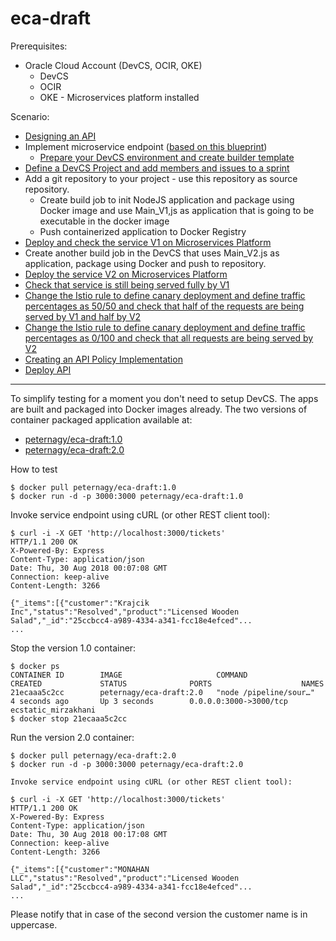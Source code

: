 # eca-draft

Prerequisites:

- Oracle Cloud Account (DevCS, OCIR, OKE)
  - DevCS
  - OCIR
  - OKE - Microservices platform installed

Scenario:

- [Designing an API](tutorials/design.api.md)
- Implement microservice endpoint ([based on this blueprint](ticketService.apib))
  - [Prepare your DevCS environment and create builder template](tutorials/devcs.setup.md)
- [Define a DevCS Project and add members and issues to a sprint](tutorials/DevCS.md)
- Add a git repository to your project - use this repository as source repository.
  - Create build job to init NodeJS application and package using Docker image and use Main_V1,js as application that is going to be executable in the docker image
  - Push containerized application to Docker Registry
- [Deploy and check the service V1 on Microservices Platform](tutorials/microservices.md#deploy-and-check-the-service-v1-on-microservices-platform)
- Create another build job in the DevCS that uses Main_V2.js as application, package using Docker and push to repository.
- [Deploy the service V2 on Microservices Platform](tutorials/microservices.md#deploy-and-check-the-service-v2-on-microservices-platform)
- [Check that service is still being served fully by V1](tutorials/microservices.md#check-that-service-is-still-being-served-fully-by-v1)
- [Change the Istio rule to define canary deployment and define traffic percentages as 50/50 and check that half of the requests are being served by V1 and half by V2](tutorials/microservices.md#change-the-istio-rule-to-define-canary-deployment-and-define-traffic-percentages-as-5050-and-check-that-half-of-the-requests-are-being-served-by-v1-and-half-by-v2)
- [Change the Istio rule to define canary deployment and define traffic percentages as 0/100 and check that all requests are being served by V2](tutorials/microservices.md#change-the-istio-rule-to-define-canary-deployment-and-define-traffic-100-to-v2-and-check-that-all-requests-are-being-served-by-v2)
- [Creating an API Policy Implementation](tutorials/create.api.md)
- [Deploy API](tutorials/deploy.api.md)

---

To simplify testing for a moment you don't need to setup DevCS. The apps are built and packaged into Docker images already.
The two versions of container packaged application available at:
- [peternagy/eca-draft:1.0](https://hub.docker.com/r/peternagy/eca-draft/tags/)
- [peternagy/eca-draft:2.0](https://hub.docker.com/r/peternagy/eca-draft/tags/)

How to test

    $ docker pull peternagy/eca-draft:1.0
    $ docker run -d -p 3000:3000 peternagy/eca-draft:1.0

Invoke service endpoint using cURL (or other REST client tool):

    $ curl -i -X GET 'http://localhost:3000/tickets'
    HTTP/1.1 200 OK
    X-Powered-By: Express
    Content-Type: application/json
    Date: Thu, 30 Aug 2018 00:07:08 GMT
    Connection: keep-alive
    Content-Length: 3266

    {"_items":[{"customer":"Krajcik Inc","status":"Resolved","product":"Licensed Wooden Salad","_id":"25ccbcc4-a989-4334-a341-fcc18e4efced"...
    ...

Stop the version 1.0 container:

    $ docker ps
    CONTAINER ID        IMAGE                     COMMAND                  CREATED             STATUS              PORTS                    NAMES
    21ecaaa5c2cc        peternagy/eca-draft:2.0   "node /pipeline/sour…"   4 seconds ago       Up 3 seconds        0.0.0.0:3000->3000/tcp   ecstatic_mirzakhani
    $ docker stop 21ecaaa5c2cc

Run the version 2.0 container:

    $ docker pull peternagy/eca-draft:2.0
    $ docker run -d -p 3000:3000 peternagy/eca-draft:2.0

    Invoke service endpoint using cURL (or other REST client tool):

    $ curl -i -X GET 'http://localhost:3000/tickets'
    HTTP/1.1 200 OK
    X-Powered-By: Express
    Content-Type: application/json
    Date: Thu, 30 Aug 2018 00:17:08 GMT
    Connection: keep-alive
    Content-Length: 3266

    {"_items":[{"customer":"MONAHAN LLC","status":"Resolved","product":"Licensed Wooden Salad","_id":"25ccbcc4-a989-4334-a341-fcc18e4efced"...
    ...

Please notify that in case of the second version the customer name is in uppercase.
